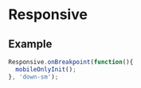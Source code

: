 # Responsive

## Example

```js
Responsive.onBreakpoint(function(){
  mobileOnlyInit();
}, 'down-sm');
```